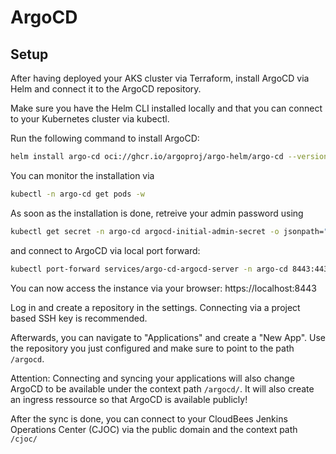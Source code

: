 # ArgoCD

## Setup

After having deployed your AKS cluster via Terraform, install ArgoCD via Helm and connect it to the ArgoCD repository.

Make sure you have the Helm CLI installed locally and that you can connect to your Kubernetes cluster via kubectl.

Run the following command to install ArgoCD:

```bash
helm install argo-cd oci://ghcr.io/argoproj/argo-helm/argo-cd --version 7.5.2 --namespace argo-cd
```

You can monitor the installation via 

```bash
kubectl -n argo-cd get pods -w
```

As soon as the installation is done, retreive your admin password using

```bash
kubectl get secret -n argo-cd argocd-initial-admin-secret -o jsonpath="{.data.password}" | base64 -d
```

and connect to ArgoCD via local port forward:

```bash
kubectl port-forward services/argo-cd-argocd-server -n argo-cd 8443:443
```

You can now access the instance via your browser: https://localhost:8443

Log in and create a repository in the settings. Connecting via a project based SSH key is recommended.

Afterwards, you can navigate to "Applications" and create a "New App". Use the repository you just configured and make sure to point to the path `/argocd`.

Attention: Connecting and syncing your applications will also change ArgoCD to be available under the context path `/argocd/`. It will also create an ingress ressource so that ArgoCD is available publicly!

After the sync is done, you can connect to your CloudBees Jenkins Operations Center (CJOC) via the public domain and the context path `/cjoc/`

